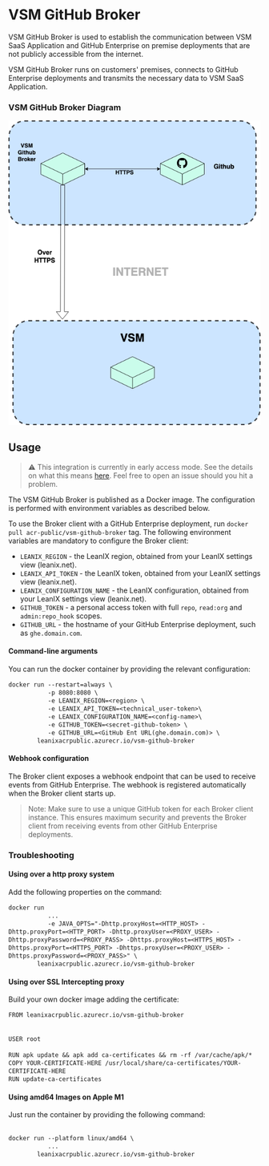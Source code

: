 # VSM GitHub Broker

VSM GitHub Broker is used to establish the communication between VSM SaaS Application and GitHub Enterprise on premise
deployments that are not publicly accessible from the internet.

VSM GitHub Broker runs on customers' premises, connects to GitHub Enterprise deployments and transmits the necessary
data to VSM SaaS Application.

### VSM GitHub Broker Diagram

![github-broker-diagram](docs/VSM_GitHub_Broker.png)

## Usage

> ⚠️ This integration is currently in early access mode. See the details on what this means [here](https://docs-vsm.leanix.net/docs/release-stages). Feel free to open an issue should you hit a problem.


The VSM GitHub Broker is published as a Docker image. The configuration is performed with environment variables as
described below.

To use the Broker client with a GitHub Enterprise deployment, run `docker pull acr-public/vsm-github-broker` tag. The following environment variables are mandatory to configure the Broker client:

- `LEANIX_REGION` - the LeanIX region, obtained from your LeanIX settings view (leanix.net).
- `LEANIX_API_TOKEN` - the LeanIX token, obtained from your LeanIX settings view (leanix.net).
- `LEANIX_CONFIGURATION_NAME` - the LeanIX configuration, obtained from your LeanIX settings view (leanix.net).
- `GITHUB_TOKEN` - a personal access token with full `repo`, `read:org` and `admin:repo_hook` scopes.
- `GITHUB_URL` - the hostname of your GitHub Enterprise deployment, such as `ghe.domain.com`.

#### Command-line arguments

You can run the docker container by providing the relevant configuration:

```console
docker run --restart=always \
           -p 8080:8080 \
           -e LEANIX_REGION=<region> \
           -e LEANIX_API_TOKEN=<technical_user-token>\
           -e LEANIX_CONFIGURATION_NAME=<config-name>\
           -e GITHUB_TOKEN=<secret-github-token> \
           -e GITHUB_URL=<GitHub Ent URL(ghe.domain.com)> \
        leanixacrpublic.azurecr.io/vsm-github-broker
```

#### Webhook configuration

The Broker client exposes a webhook endpoint that can be used to receive events from GitHub Enterprise. The webhook is registered automatically when the Broker client starts up. 

> Note: Make sure to use a unique GitHub token for each Broker client instance. This ensures maximum security and prevents the Broker client from receiving events from other GitHub Enterprise deployments.

### Troubleshooting

#### Using over a http proxy system

Add the following properties on the command:

```console
docker run 
           ...
           -e JAVA_OPTS="-Dhttp.proxyHost=<HTTP_HOST> -Dhttp.proxyPort=<HTTP_PORT> -Dhttp.proxyUser=<PROXY_USER> -Dhttp.proxyPassword=<PROXY_PASS> -Dhttps.proxyHost=<HTTPS_HOST> -Dhttps.proxyPort=<HTTPS_PORT> -Dhttps.proxyUser=<PROXY_USER> -Dhttps.proxyPassword=<PROXY_PASS>" \
        leanixacrpublic.azurecr.io/vsm-github-broker
```

#### Using over SSL Intercepting proxy

Build your own docker image adding the certificate:

```console
FROM leanixacrpublic.azurecr.io/vsm-github-broker


USER root

RUN apk update && apk add ca-certificates && rm -rf /var/cache/apk/*
COPY YOUR-CERTIFICATE-HERE /usr/local/share/ca-certificates/YOUR-CERTIFICATE-HERE
RUN update-ca-certificates

```


#### Using amd64 Images on Apple M1

Just run the container by providing the following command:

```console

docker run --platform linux/amd64 \
           ...
        leanixacrpublic.azurecr.io/vsm-github-broker
```
